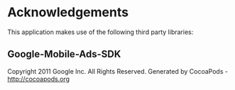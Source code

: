 # Acknowledgements
This application makes use of the following third party libraries:

## Google-Mobile-Ads-SDK

Copyright 2011 Google Inc. All Rights Reserved.
Generated by CocoaPods - http://cocoapods.org

